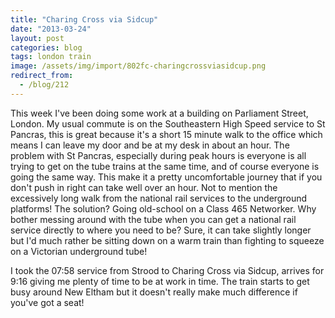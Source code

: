 ```yaml
---
title: "Charing Cross via Sidcup"
date: "2013-03-24"
layout: post
categories: blog
tags: london train
image: /assets/img/import/802fc-charingcrossviasidcup.png
redirect_from:
  - /blog/212
---
```


This week I've been doing some work at a building on Parliament Street, London. My usual commute is on the Southeastern High Speed service to St Pancras, this is great because it's a short 15 minute walk to the office which means I can leave my door and be at my desk in about an hour. The problem with St Pancras, especially during peak hours is everyone is all trying to get on the tube trains at the same time, and of course everyone is going the same way. This make it a pretty uncomfortable journey that if you don't push in right can take well over an hour. Not to mention the excessively long walk from the national rail services to the underground platforms! The solution? Going old-school on a Class 465 Networker. Why bother messing around with the tube when you can get a national rail service directly to where you need to be? Sure, it can take slightly longer but I'd much rather be sitting down on a warm train than fighting to squeeze on a Victorian underground tube!

I took the 07:58 service from Strood to Charing Cross via Sidcup, arrives for 9:16 giving me plenty of time to be at work in time. The train starts to get busy around New Eltham but it doesn't really make much difference if you've got a seat!
